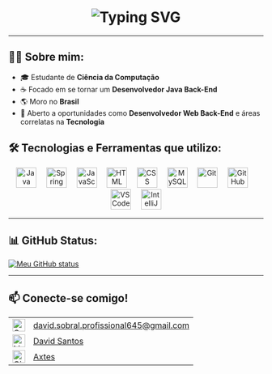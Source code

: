 <h1 align="center">
  <img src="https://readme-typing-svg.demolab.com/?font=Fira+Code&duration=3000&pause=1000&color=00FF00&center=true&vCenter=true&width=435&lines=Hello+World%2C+I'm+David" alt="Typing SVG" />
</h1>

---

## 🧑‍💻 Sobre mim:

- 🎓 Estudante de **Ciência da Computação**
- ☕ Focado em se tornar um **Desenvolvedor Java Back-End**
- 🌎 Moro no **Brasil**
- 💼 Aberto a oportunidades como **Desenvolvedor Web Back-End** e áreas correlatas na **Tecnologia**

## 🛠️ Tecnologias e Ferramentas que utilizo:

<p align="center">
  <img src="https://cdn.jsdelivr.net/gh/devicons/devicon/icons/java/java-original.svg" height="40" alt="Java"/>
  &nbsp;&nbsp;&nbsp;
  <img src="https://cdn.jsdelivr.net/gh/devicons/devicon/icons/spring/spring-original.svg" height="40" alt="Spring"/>
  &nbsp;&nbsp;&nbsp;
  <img src="https://cdn.jsdelivr.net/gh/devicons/devicon/icons/javascript/javascript-original.svg" height="40" alt="JavaScript"/>
  &nbsp;&nbsp;&nbsp;
  <img src="https://cdn.jsdelivr.net/gh/devicons/devicon/icons/html5/html5-original.svg" height="40" alt="HTML"/>
  &nbsp;&nbsp;&nbsp;
  <img src="https://cdn.jsdelivr.net/gh/devicons/devicon/icons/css3/css3-original.svg" height="40" alt="CSS"/>
  &nbsp;&nbsp;&nbsp;
  <img src="https://cdn.jsdelivr.net/gh/devicons/devicon/icons/mysql/mysql-original.svg" height="40" alt="MySQL"/>
  &nbsp;&nbsp;&nbsp;
  <img src="https://cdn.jsdelivr.net/gh/devicons/devicon/icons/git/git-original.svg" height="40" alt="Git"/>
  &nbsp;&nbsp;&nbsp;
  <img src="https://cdn.jsdelivr.net/gh/devicons/devicon/icons/github/github-original.svg" height="40" alt="GitHub"/>
  &nbsp;&nbsp;&nbsp;
  <img src="https://cdn.jsdelivr.net/gh/devicons/devicon/icons/vscode/vscode-original.svg" height="40" alt="VS Code"/>
  &nbsp;&nbsp;&nbsp;
  <img src="https://cdn.jsdelivr.net/gh/devicons/devicon/icons/intellij/intellij-original.svg" height="40" alt="IntelliJ"/>
</p>

---

## 📊 GitHub Status:

[![Meu GitHub status](https://github-readme-stats.vercel.app/api?username=Axtes&show_icons=true&theme=radical)](https://github.com/Axtes)

---

## 📫 Conecte-se comigo!

<table>
  <tr>
    <td><img src="https://cdn.jsdelivr.net/gh/devicons/devicon/icons/google/google-original.svg" height="25" alt="Gmail"/></td>
    <td><a href="mailto:david.sobral.profissional645@gmail.com" target="_blank">david.sobral.profissional645@gmail.com</a></td>
  </tr>
  <tr>
    <td><img src="https://cdn.jsdelivr.net/gh/devicons/devicon/icons/linkedin/linkedin-original.svg" height="25" alt="LinkedIn"/></td>
    <td><a href="https://linkedin.com/in/dev-dav" target="_blank">David Santos</a></td>
  </tr>
  <tr>
    <td><img src="https://cdn.jsdelivr.net/gh/devicons/devicon/icons/github/github-original.svg" height="25" alt="GitHub"/></td>
    <td><a href="https://github.com/Axtes" target="_blank">Axtes</a></td>
  </tr>
</table>
